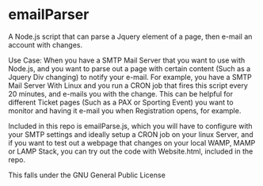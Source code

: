 # emailParser
A Node.js script that can parse a Jquery element of a page, then e-mail an account with changes.

Use Case: When you have a SMTP Mail Server that you want to use with Node.js, and you want to parse out a page with certain content (Such as a Jquery Div changing) to notify your e-mail. For example,
you have a SMTP Mail Server With Linux and you run a CRON job that fires this script every 20 minutes, and e-mails you with the change. This can be helpful for different Ticket pages (Such as a PAX or Sporting Event)
you want to monitor and having it e-mail you when Registration opens, for example.

Included in this repo is emailParse.js, which you will have to configure with your SMTP settings and ideally setup a CRON job on your linux Server, and if you want to test out a webpage
that changes on your local WAMP, MAMP or LAMP Stack, you can try out the code with Website.html, included in the repo.

This falls under the GNU General Public License
